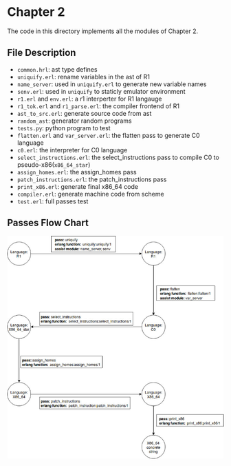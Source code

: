 Chapter 2
==========

The code in this directory implements all the modules of Chapter 2.

## File Description

* `common.hrl`: ast type defines
* `uniquify.erl`: rename variables in the ast of R1
* `name_server`: used in `uniquify.erl` to generate new variable names
* `senv.erl`: used in `uniquify` to staticly emulator environment
* `r1.erl` and `env.erl`: a r1 interperter for R1 langauge
* `r1_tok.erl` and `r1_parse.erl`: the compiler frontend of R1
* `ast_to_src.erl`: generate source code from ast
* `random_ast`: generator random programs
* `tests.py`: python program to test
* `flatten.erl` and `var_server.erl`: the flatten pass to generate C0 language
* `c0.erl`: the interpreter for C0 language
* `select_instructions.erl`: the select_instructions pass to compile C0 to pseudo-x86(`x86_64_star`)
* `assign_homes.erl`: the assign_homes pass
* `patch_instructions.erl`: the patch_instructions pass
* `print_x86.erl`: generate final x86_64 code
* `compiler.erl`: generate machine code from scheme
* `test.erl`: full passes test

## Passes Flow Chart

![Passes Flow Chart](passes.jpg)
